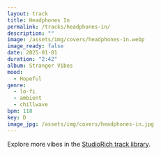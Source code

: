 ```yaml
---
layout: track
title: Headphones In
permalink: /tracks/headphones-in/
description: ""
image: /assets/img/covers/headphones-in.webp
image_ready: false
date: 2025-01-01
duration: "2:42"
album: Stranger Vibes
mood:
  - Hopeful
genre:
  - lo-fi
  - ambient
  - chillwave
bpm: 118
key: D
image_jpg: /assets/img/covers/headphones-in.jpg
---
```


Explore more vibes in the [StudioRich track library](/tracks/).
